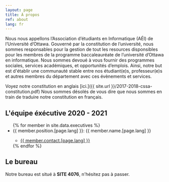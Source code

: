 ```yaml
---
layout: page
title: À propos
ref: about
lang: fr
---
```

Nous nous appellons l’Association d’étudiants en Informatique (AÉI) de l’Université d’Ottawa. Gouverné par la constitution de l’université, nous sommes responsables pour la gestion de tout les resources disponsibles pour les membres de la programme baccaleauréate de l’université d’Ottawa en informatique. Nous sommes devoué à vous fournir des programmes sociales, services académiques, et opportunités d’emplois. Ainsi, notre but est d'établir une communauté stable entre nos étudiant(e)s, professeur(e)s et autres membres du département avec ces évènements et services. 

Voyez notre constitution en anglais [ici.]({{ site.url }}/2017-2018-cssa-constitution.pdf) Nous sommes désolés de vous dire que nous sommes en train de traduire notre constitution en français.

##  L'équipe éxécutive 2020 - 2021

<ul>
{% for member in site.data.executives %}
    <li>{{ member.position.[page.lang] }}: {{ member.name.[page.lang] }} </li>
    <ul>
        <li><a href="mailto:{{ member.contact.[page.lang] }}">{{ member.contact.[page.lang] }}</a></li>
    </ul>
{% endfor %}
</ul>

## Le bureau
Notre bureau est situé à <b>SITE 4076</b>, n'hésitez pas à passer.
